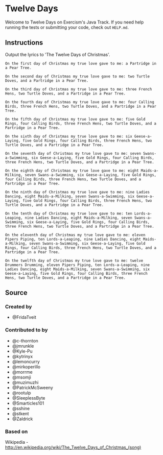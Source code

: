 # Twelve Days

Welcome to Twelve Days on Exercism's Java Track.
If you need help running the tests or submitting your code, check out `HELP.md`.

## Instructions

Output the lyrics to 'The Twelve Days of Christmas'.

```text
On the first day of Christmas my true love gave to me: a Partridge in a Pear Tree.

On the second day of Christmas my true love gave to me: two Turtle Doves, and a Partridge in a Pear Tree.

On the third day of Christmas my true love gave to me: three French Hens, two Turtle Doves, and a Partridge in a Pear Tree.

On the fourth day of Christmas my true love gave to me: four Calling Birds, three French Hens, two Turtle Doves, and a Partridge in a Pear Tree.

On the fifth day of Christmas my true love gave to me: five Gold Rings, four Calling Birds, three French Hens, two Turtle Doves, and a Partridge in a Pear Tree.

On the sixth day of Christmas my true love gave to me: six Geese-a-Laying, five Gold Rings, four Calling Birds, three French Hens, two Turtle Doves, and a Partridge in a Pear Tree.

On the seventh day of Christmas my true love gave to me: seven Swans-a-Swimming, six Geese-a-Laying, five Gold Rings, four Calling Birds, three French Hens, two Turtle Doves, and a Partridge in a Pear Tree.

On the eighth day of Christmas my true love gave to me: eight Maids-a-Milking, seven Swans-a-Swimming, six Geese-a-Laying, five Gold Rings, four Calling Birds, three French Hens, two Turtle Doves, and a Partridge in a Pear Tree.

On the ninth day of Christmas my true love gave to me: nine Ladies Dancing, eight Maids-a-Milking, seven Swans-a-Swimming, six Geese-a-Laying, five Gold Rings, four Calling Birds, three French Hens, two Turtle Doves, and a Partridge in a Pear Tree.

On the tenth day of Christmas my true love gave to me: ten Lords-a-Leaping, nine Ladies Dancing, eight Maids-a-Milking, seven Swans-a-Swimming, six Geese-a-Laying, five Gold Rings, four Calling Birds, three French Hens, two Turtle Doves, and a Partridge in a Pear Tree.

On the eleventh day of Christmas my true love gave to me: eleven Pipers Piping, ten Lords-a-Leaping, nine Ladies Dancing, eight Maids-a-Milking, seven Swans-a-Swimming, six Geese-a-Laying, five Gold Rings, four Calling Birds, three French Hens, two Turtle Doves, and a Partridge in a Pear Tree.

On the twelfth day of Christmas my true love gave to me: twelve Drummers Drumming, eleven Pipers Piping, ten Lords-a-Leaping, nine Ladies Dancing, eight Maids-a-Milking, seven Swans-a-Swimming, six Geese-a-Laying, five Gold Rings, four Calling Birds, three French Hens, two Turtle Doves, and a Partridge in a Pear Tree.
```

## Source

### Created by

- @FridaTveit

### Contributed to by

- @c-thornton
- @jmrunkle
- @Kyle-Pu
- @kytrinyx
- @lemoncurry
- @mirkoperillo
- @morrme
- @msomji
- @muzimuzhi
- @PatrickMcSweeny
- @rootulp
- @SleeplessByte
- @Smarticles101
- @sshine
- @stkent
- @Zaldrick

### Based on

Wikipedia - http://en.wikipedia.org/wiki/The_Twelve_Days_of_Christmas_(song)
